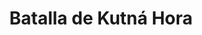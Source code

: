 ﻿---
title: "Batalla de Kutná Hora"
permalink: periodes_246.html
layout: periode
dataInici: 1421-12-21
sidebar: periodes
pares:
  - 245:
    title: "Guerras Husitas"
    dataInici: "(1419)"
    dataFi: "(1434)"

fills:
jocsPrincipals:
jocsEscenaris:
jocsEpoca:
  - title: "Ancient Battles Deluxe Expansion Kit 3: Strange Ordnance"
    bggId: 42337
    escenari: "Kutna Hora"

jocsEpocaEscenaris:
---
